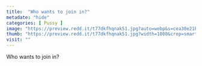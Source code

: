 ```yaml
---
title:  "Who wants to join in?"
metadate: "hide"
categories: [ Pussy ]
image: "https://preview.redd.it/t77dkfhqnak51.jpg?auto=webp&s=cea30e21baedad338eb7780ad73af27705bdddfd"
thumb: "https://preview.redd.it/t77dkfhqnak51.jpg?width=1080&crop=smart&auto=webp&s=83d7380f57bcab21d13fdf898bfffa0f4eca0000"
visit: ""
---
```

Who wants to join in?
